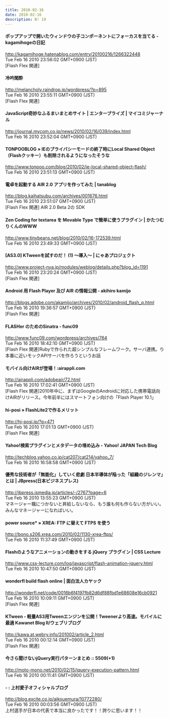 ```yaml
---
title: 2010-02-16
date: 2010-02-16
description: B! 19
---
```


#### ポップアップで開いたウィンドウの子コンポーネントにフォーカスを当てる - kagamihogeの日記
http://kagamihoge.hatenablog.com/entry/20100216/1266322448<br>
Tue Feb 16 2010 23:56:02 GMT+0900 (JST)<br>
[Flash Flex 関連]


#### 冷吟閑酔
http://melancholy.raindrop.jp/wordpress/?p=895<br>
Tue Feb 16 2010 23:55:11 GMT+0900 (JST)<br>
[Flash Flex 関連]


#### JavaScript奇妙なふるまいまとめサイト | エンタープライズ | マイコミジャーナル
http://journal.mycom.co.jp/news/2010/02/16/039/index.html<br>
Tue Feb 16 2010 23:52:04 GMT+0900 (JST)<br>


#### TONPOOBLOG » IEのプライバシーモードの終了時にLocal Shared Object（Flashクッキー）も削除されるようになったそうな 
http://www.tonpoo.com/blog/2010/02/ie-local-shared-object-flash/<br>
Tue Feb 16 2010 23:51:13 GMT+0900 (JST)<br>


#### 電卓を起動する AIR 2.0 アプリを作ってみた | tanablog
http://blog.kaihatsubu.com/archives/001676.html<br>
Tue Feb 16 2010 23:51:07 GMT+0900 (JST)<br>
[Flash Flex 関連] AIR 2.0 Beta 2の SDK


#### Zen Coding for textarea を Movable Type で簡単に使うプラグイン | かたつむりくんのWWW
http://www.tinybeans.net/blog/2010/02/16-172539.html<br>
Tue Feb 16 2010 23:49:33 GMT+0900 (JST)<br>


#### [AS3.0] KTweenを試すのだ！ (1) 〜導入〜 | にゃあプロジェクト
http://www.project-nya.jp/modules/weblog/details.php?blog_id=1191<br>
Tue Feb 16 2010 23:20:24 GMT+0900 (JST)<br>
[Flash Flex 関連]


#### Android 用 Flash Player 及び AIR の情報公開 - akihiro kamijo
http://blogs.adobe.com/akamijo/archives/2010/02/android_flash_p.html<br>
Tue Feb 16 2010 19:36:57 GMT+0900 (JST)<br>
[Flash Flex 関連]


####  FLASHer のためのSinatra - func09
http://www.func09.com/wordpress/archives/764<br>
Tue Feb 16 2010 18:42:10 GMT+0900 (JST)<br>
[Flash Flex 関連]Rubyで作られた超シンプルなフレームワーク。サーバ連携。り本番に近いモックAPIサーバを作ろうというお話


#### モバイル向けAIRが登場！:airappli.com
http://airappli.com/adobeair/72.html<br>
Tue Feb 16 2010 17:02:41 GMT+0900 (JST)<br>
[Flash Flex 関連]2010年中に、まずはGoogleのAndroidに対応した携帯電話向けAIRがリリース。今年前半にはスマートフォン向けの「Flash Player 10.1」


#### hi-posi » FlashLite2で作るメリット
http://hi-posi.jp/?p=471<br>
Tue Feb 16 2010 17:01:13 GMT+0900 (JST)<br>
[Flash Flex 関連]


#### Yahoo!検索プラグインとメタデータの埋め込み - Yahoo! JAPAN Tech Blog
http://techblog.yahoo.co.jp/cat207/cat214/yahoo_7/<br>
Tue Feb 16 2010 16:58:58 GMT+0900 (JST)<br>


#### 優秀な技術者が「無能化」していく悲劇 日本半導体が陥った「組織のジレンマ」とは | JBpress(日本ビジネスプレス)
http://jbpress.ismedia.jp/articles/-/2767?page=6<br>
Tue Feb 16 2010 13:55:23 GMT+0900 (JST)<br>
マネージャー職につかないと昇給しないなら、もう誰も何も作らない方がいい。みんなマネージャーになればいい。


#### power source* » XREA: FTP に替えて FTPS を使う
http://bono.s206.xrea.com/2010/02/1130-xrea-ftps/<br>
Tue Feb 16 2010 11:37:49 GMT+0900 (JST)<br>


#### Flashのようなアニメーションの動きをする jQuery プラグイン | CSS Lecture
http://www.css-lecture.com/log/javascript/flash-animation-jquery.html<br>
Tue Feb 16 2010 10:47:50 GMT+0900 (JST)<br>


#### wonderfl build flash online | 面白法人カヤック
http://wonderfl.net/code/0016b6f4197fb82d6df88fbd1e68608e16cb0921<br>
Tue Feb 16 2010 10:09:11 GMT+0900 (JST)<br>
[Flash Flex 関連]


#### KTween - 軽量AS3用Tweenエンジンを公開！Tweenerより高速。モバイルに最適 Kawanet Blog II/ウェブリブログ
http://kawa.at.webry.info/201002/article_2.html<br>
Tue Feb 16 2010 00:12:14 GMT+0900 (JST)<br>
[Flash Flex 関連]


#### 今さら聞けないjQuery実行パターンまとめ :: 5509(+1)
http://moto-mono.net/2010/02/15/jquery-execution-pattern.html<br>
Tue Feb 16 2010 00:11:41 GMT+0900 (JST)<br>


#### - : 上村愛子オフィシャルブログ
http://blog.excite.co.jp/aikouemura/10772280/<br>
Tue Feb 16 2010 00:03:56 GMT+0900 (JST)<br>
上村選手が日本の代表で本当に良かったです！！誇りに思います！！


